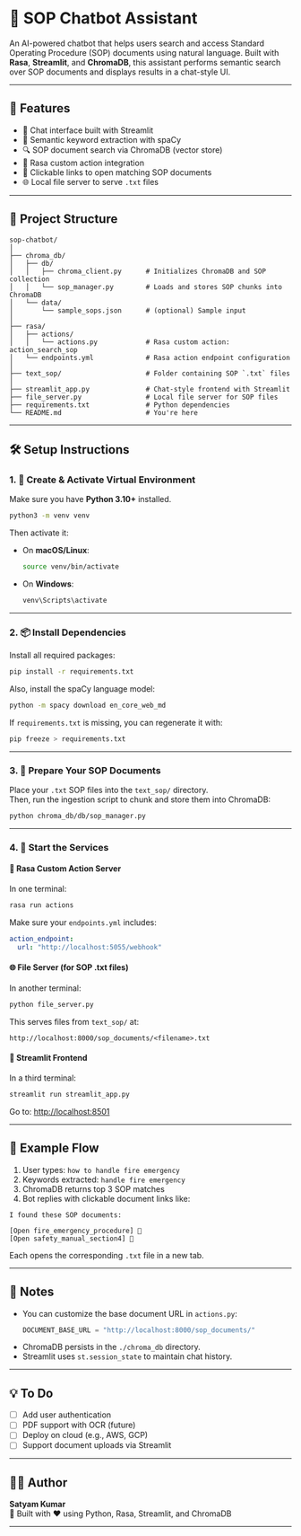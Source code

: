 
# 🧠 SOP Chatbot Assistant

An AI-powered chatbot that helps users search and access Standard Operating Procedure (SOP) documents using natural language. Built with **Rasa**, **Streamlit**, and **ChromaDB**, this assistant performs semantic search over SOP documents and displays results in a chat-style UI.

---

## 🚀 Features

- 💬 Chat interface built with Streamlit
- 🧠 Semantic keyword extraction with spaCy
- 🔍 SOP document search via ChromaDB (vector store)
- 🤖 Rasa custom action integration
- 🔗 Clickable links to open matching SOP documents
- 🌐 Local file server to serve `.txt` files

---

## 📁 Project Structure

```
sop-chatbot/
│
├── chroma_db/
│   ├── db/
│   │   ├── chroma_client.py      # Initializes ChromaDB and SOP collection
│   │   └── sop_manager.py        # Loads and stores SOP chunks into ChromaDB
│   └── data/
│       └── sample_sops.json      # (optional) Sample input
│
├── rasa/
│   ├── actions/
│   │   └── actions.py            # Rasa custom action: action_search_sop
│   └── endpoints.yml             # Rasa action endpoint configuration
│
├── text_sop/                     # Folder containing SOP `.txt` files
│
├── streamlit_app.py              # Chat-style frontend with Streamlit
├── file_server.py                # Local file server for SOP files
├── requirements.txt              # Python dependencies
└── README.md                     # You're here
```

---

## 🛠️ Setup Instructions

### 1. 🐍 Create & Activate Virtual Environment

Make sure you have **Python 3.10+** installed.

```bash
python3 -m venv venv
```

Then activate it:

- On **macOS/Linux**:
  ```bash
  source venv/bin/activate
  ```
- On **Windows**:
  ```bash
  venv\Scripts\activate
  ```

---

### 2. 📦 Install Dependencies

Install all required packages:

```bash
pip install -r requirements.txt
```

Also, install the spaCy language model:

```bash
python -m spacy download en_core_web_md
```

If `requirements.txt` is missing, you can regenerate it with:

```bash
pip freeze > requirements.txt
```

---

### 3. 📂 Prepare Your SOP Documents

Place your `.txt` SOP files into the `text_sop/` directory.  
Then, run the ingestion script to chunk and store them into ChromaDB:

```bash
python chroma_db/db/sop_manager.py
```

---

### 4. 🚀 Start the Services

#### 🧠 Rasa Custom Action Server

In one terminal:

```bash
rasa run actions
```

Make sure your `endpoints.yml` includes:

```yaml
action_endpoint:
  url: "http://localhost:5055/webhook"
```

#### 🌐 File Server (for SOP .txt files)

In another terminal:

```bash
python file_server.py
```

This serves files from `text_sop/` at:

```
http://localhost:8000/sop_documents/<filename>.txt
```

#### 💬 Streamlit Frontend

In a third terminal:

```bash
streamlit run streamlit_app.py
```

Go to: [http://localhost:8501](http://localhost:8501)

---

## 🧪 Example Flow

1. User types: `how to handle fire emergency`
2. Keywords extracted: `handle fire emergency`
3. ChromaDB returns top 3 SOP matches
4. Bot replies with clickable document links like:

```
I found these SOP documents:

[Open fire_emergency_procedure] 🔗
[Open safety_manual_section4] 🔗
```

Each opens the corresponding `.txt` file in a new tab.

---

## 📌 Notes

- You can customize the base document URL in `actions.py`:
  ```python
  DOCUMENT_BASE_URL = "http://localhost:8000/sop_documents/"
  ```
- ChromaDB persists in the `./chroma_db` directory.
- Streamlit uses `st.session_state` to maintain chat history.

---

## 💡 To Do

- [ ] Add user authentication
- [ ] PDF support with OCR (future)
- [ ] Deploy on cloud (e.g., AWS, GCP)
- [ ] Support document uploads via Streamlit

---

## 🧑‍💻 Author

**Satyam Kumar**  
🔗 Built with ❤️ using Python, Rasa, Streamlit, and ChromaDB

---
